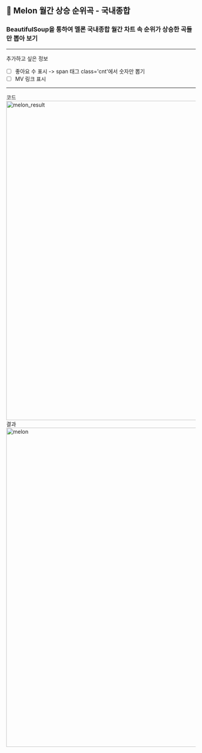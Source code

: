 ## 🍈 Melon 월간 상승 순위곡 - 국내종합

### BeautifulSoup을 통하여 멜론 국내종합 월간 차트 속 순위가 상승한 곡들만 뽑아 보기

---

추가하고 싶은 정보
- [ ] 좋아요 수 표시 -> span 태그 class='cnt'에서 숫자만 뽑기
- [ ] MV 링크 표시

---
코드  
<img width="848" alt="melon_result" src="https://github.com/Hjoowhi/oz_crawling_melon/assets/157435520/a2a1a9a1-6406-4b36-86ab-c5fbf2dccf2b">  
결과  
<img width="848" alt="melon" src="https://github.com/Hjoowhi/oz_crawling_melon/assets/157435520/c49a65eb-5ee8-42dc-886f-2a9d9d7f9d7c">
